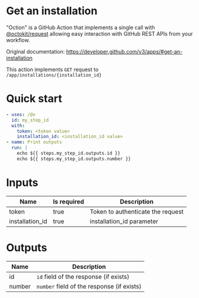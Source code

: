 # Get an installation

"Oction" is a GitHub Action that implements a single call with 
[@octokit/request](https://www.npmjs.com/package/@octokit/request)
allowing easy interaction with GitHub REST APIs from your workflow.

Original documentation: https://developer.github.com/v3/apps/#get-an-installation

This action implements `GET` request to `/app/installations/{installation_id}`


# Quick start

```yaml
- uses: /@v
  id: my_step_id
  with:
    token: <token value>
    installation_id: <installation_id value>
- name: Print outputs
  run: |
    echo ${{ steps.my_step_id.outputs.id }}
    echo ${{ steps.my_step_id.outputs.number }}
```


# Inputs

| Name | Is required | Description |
|---|---|---|
|token|true|Token to authenticate the request
|installation_id|true|installation_id parameter

# Outputs

| Name | Description |
|---|---|
|id|`id` field of the response (if exists)|
|number|`number` field of the response (if exists)|

